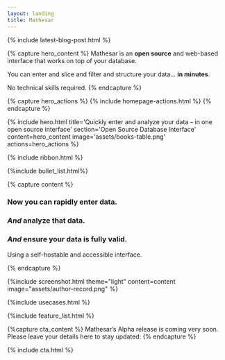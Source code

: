 ```yaml
---
layout: landing
title: Mathesar
---
```


{% include latest-blog-post.html %}

{% capture hero_content %}
Mathesar is an **open source** and web-based interface that works on top of your database.

You can enter and slice and filter and structure your data… **in minutes**.
  
No technical skills required.
{% endcapture %}

{% capture hero_actions %}
{% include homepage-actions.html %}
{% endcapture %}

{% include hero.html title='Quickly enter and analyze
your data – in one open source interface' section='Open Source Database Interface' content=hero_content image='assets/books-table.png'
actions=hero_actions %}

{% include ribbon.html %}

{%include bullet_list.html%}

{% capture content %}

### Now you can rapidly enter data.

### *And* analyze that data.

### *And* ensure your data is fully valid.

Using a self-hostable and accessible interface.

{% endcapture %}

{%include screenshot.html theme="light" content=content image="assets/author-record.png" %}

{%include usecases.html %}

{%include feature_list.html %}

{%capture cta_content %}
Mathesar’s Alpha release is coming very soon.
Please leave your details here to stay updated:
{% endcapture %}

{% include cta.html %}
